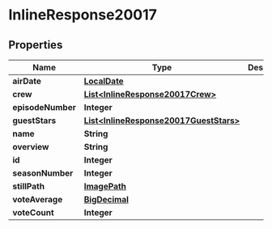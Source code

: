 
# InlineResponse20017

## Properties
Name | Type | Description | Notes
------------ | ------------- | ------------- | -------------
**airDate** | [**LocalDate**](LocalDate.md) |  |  [optional]
**crew** | [**List&lt;InlineResponse20017Crew&gt;**](InlineResponse20017Crew.md) |  |  [optional]
**episodeNumber** | **Integer** |  |  [optional]
**guestStars** | [**List&lt;InlineResponse20017GuestStars&gt;**](InlineResponse20017GuestStars.md) |  |  [optional]
**name** | **String** |  |  [optional]
**overview** | **String** |  |  [optional]
**id** | **Integer** |  |  [optional]
**seasonNumber** | **Integer** |  |  [optional]
**stillPath** | [**ImagePath**](ImagePath.md) |  |  [optional]
**voteAverage** | [**BigDecimal**](BigDecimal.md) |  |  [optional]
**voteCount** | **Integer** |  |  [optional]



